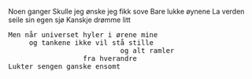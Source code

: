 Noen ganger
Skulle jeg ønske jeg fikk sove
Bare lukke øynene 
La verden seile sin egen sjø
Kanskje drømme litt

<pre>
Men når universet hyler i ørene mine 
     og tankene ikke vil stå stille 
                           og alt ramler 
                  fra hverandre
Lukter sengen ganske ensomt
</pre>